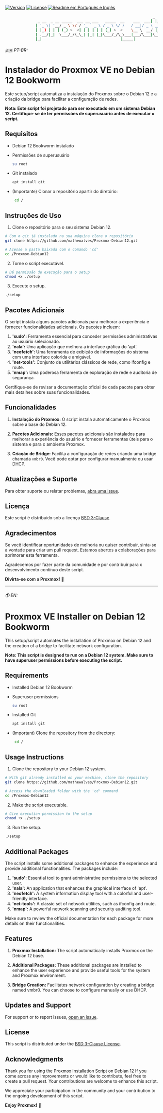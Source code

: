 [![Version](https://img.shields.io/badge/Version-1.0.0-red.svg)](version) [![License](https://img.shields.io/badge/License-BSD--Clause_3-green.svg)](LICENSE) [![Readme em Português e Inglês](https://img.shields.io/badge/README-pt--br%2Fen-blue)](#)

```bash
                                                                    _               
               _ __  _ __ _____  ___ __ ___   _____  __    ___  ___| |_ _   _ _ __  
              | '_ \| '__/ _ \ \/ / '_ ` _ \ / _ \ \/ /   / __|/ _ \ __| | | | '_ \ 
              | |_) | | | (_) >  <| | | | | | (_) >  <    \__ \  __/ |_| |_| | |_) |
              | .__/|_|  \___/_/\_\_| |_| |_|\___/_/\_\___|___/\___|\__|\__,_| .__/ 
              |_|                                    |_____|                 |_|     v1.0.0  
```

###### 🇧🇷 PT-BR:

# Instalador do Proxmox VE no Debian 12 Bookworm

Este setup/script automatiza a instalação do Proxmox sobre o Debian 12 e a criação da bridge para facilitar a configuração de redes.

**Nota: Este script foi projetado para ser executado em um sistema Debian 12. Certifique-se de ter permissões de superusuário antes de executar o script.**

## Requisitos

- Debian 12 Bookworm instalado
- Permissões de superusuário
  ```bash
  su root
  ```
- Git instalado
  ```bash
  apt install git
  ```
- (Importante) Clonar o repositório apartir do diretório:

  ```bash
   cd /
  ```

## Instruções de Uso

1. Clone o repositório para o seu sistema Debian 12.
```bash
# Com o git já instalado na sua máquina clone o repositório
git clone https://github.com/mathewalves/Proxmox-Debian12.git

# Acesse a pasta baixada com o comando 'cd'
cd /Proxmox-Debian12
```
2. Torne o script executável.
```bash
# Dá permissão de execução para o setup
chmod +x ./setup
```

3. Execute o setup.
```bash
./setup
```

## Pacotes Adicionais

O script instala alguns pacotes adicionais para melhorar a experiência e fornecer funcionalidades adicionais. Os pacotes incluem:

1. **'sudo':** Ferramenta essencial para conceder permissões administrativas ao usuário selecionado.
2. **'nala':** Uma aplicação que melhora a interface gráfica do 'apt'.
3. **'neofetch':** Uma ferramenta de exibição de informações do sistema com uma interface colorida e amigável.
4. **'net-tools':** Conjunto de utilitários clássicos de rede, como ifconfig e route.
5. **'nmap':** Uma poderosa ferramenta de exploração de rede e auditoria de segurança.

Certifique-se de revisar a documentação oficial de cada pacote para obter mais detalhes sobre suas funcionalidades.

## Funcionalidades

1. **Instalação do Proxmox:** O script instala automaticamente o Proxmox sobre a base do Debian 12.

2. **Pacotes Adicionais:** Esses pacotes adicionais são instalados para melhorar a experiência do usuário e fornecer ferramentas úteis para o sistema e para o ambiente Proxmox.

3. **Criação de Bridge:** Facilita a configuração de redes criando uma bridge chamada `vmbr0`. Você pode optar por configurar manualmente ou usar DHCP.

## Atualizações e Suporte

Para obter suporte ou relatar problemas, [abra uma issue](https://github.com/mathewalves/Proxmox-Debian12/issues).

## Licença

Este script é distribuído sob a licença [BSD 3-Clause](https://opensource.org/licenses/BSD-3-Clause).

## Agradecimentos

Se você identificar oportunidades de melhoria ou quiser contribuir, sinta-se à vontade para criar um pull request. Estamos abertos a colaborações para aprimorar esta ferramenta.

Agradecemos por fazer parte da comunidade e por contribuir para o desenvolvimento contínuo deste script.

**Divirta-se com o Proxmox!** 🚀

---

###### 🌎 EN:

# Proxmox VE Installer on Debian 12 Bookworm

This setup/script automates the installation of Proxmox on Debian 12 and the creation of a bridge to facilitate network configuration.

**Note: This script is designed to run on a Debian 12 system. Make sure to have superuser permissions before executing the script.**

## Requirements

- Installed Debian 12 Bookworm
- Superuser permissions
  ```bash
  su root
  ```
- Installed Git
  ```bash
  apt install git
  ```
- (Important) Clone the repository from the directory:

  ```bash
   cd /
  ```

## Usage Instructions

1. Clone the repository to your Debian 12 system.
```bash
# With git already installed on your machine, clone the repository
git clone https://github.com/mathewalves/Proxmox-Debian12.git

# Access the downloaded folder with the 'cd' command
cd /Proxmox-Debian12
```
2. Make the script executable.
```bash
# Give execution permission to the setup
chmod +x ./setup
```

3. Run the setup.
```bash
./setup
```

## Additional Packages

The script installs some additional packages to enhance the experience and provide additional functionalities. The packages include:

1. **'sudo':** Essential tool to grant administrative permissions to the selected user.
2. **'nala':** An application that enhances the graphical interface of 'apt'.
3. **'neofetch':** A system information display tool with a colorful and user-friendly interface.
4. **'net-tools':** A classic set of network utilities, such as ifconfig and route.
5. **'nmap':** A powerful network scanning and security auditing tool.

Make sure to review the official documentation for each package for more details on their functionalities.

## Features

1. **Proxmox Installation:** The script automatically installs Proxmox on the Debian 12 base.

2. **Additional Packages:** These additional packages are installed to enhance the user experience and provide useful tools for the system and Proxmox environment.

3. **Bridge Creation:** Facilitates network configuration by creating a bridge named vmbr0. You can choose to configure manually or use DHCP.

## Updates and Support

For support or to report issues, [ open an issue](https://github.com/mathewalves/Proxmox-Debian12/issues).

## License
This script is distributed under the [BSD 3-Clause License](https://opensource.org/licenses/BSD-3-Clause).

## Acknowledgments

Thank you for using the Proxmox Installation Script on Debian 12
If you come across any improvements or would like to contribute, feel free to create a pull request. Your contributions are welcome to enhance this script.

We appreciate your participation in the community and your contribution to the ongoing development of this script.

**Enjoy Proxmox!** 🚀
